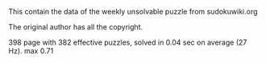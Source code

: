 This contain the data of the weekly unsolvable puzzle from sudokuwiki.org

The original author has all the copyright. 



398 page with 382 effective puzzles, solved in 0.04 sec on average (27 Hz). max 0.71


